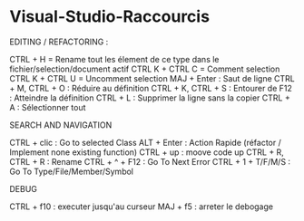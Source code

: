 # Visual-Studio-Raccourcis

EDITING / REFACTORING :

CTRL + H = Rename tout les élement de ce type dans le fichier/selection/document actif
CTRL K + CTRL C = Comment selection
CTRL K + CTRL U = Uncomment selection
MAJ + Enter : Saut de ligne
CTRL + M, CTRL + O : Réduire au définition
CTRL + K, CTRL + S : Entourer de 
F12 : Atteindre la définition
CTRL + L : Supprimer la ligne sans la copier
CTRL + A : Sélectionner tout

SEARCH AND NAVIGATION 

CTRL + clic : Go to selected Class
ALT + Enter : Action Rapide (réfactor / Implement none existing function)
CTRL + up : moove code up
CTRL + R, CTRL + R : Rename
CTRL + ^ + F12 : Go To Next Error
CTRL + 1 + T/F/M/S : Go To Type/File/Member/Symbol

DEBUG

CTRL + f10 : executer jusqu'au curseur
MAJ + f5 : arreter le debogage

